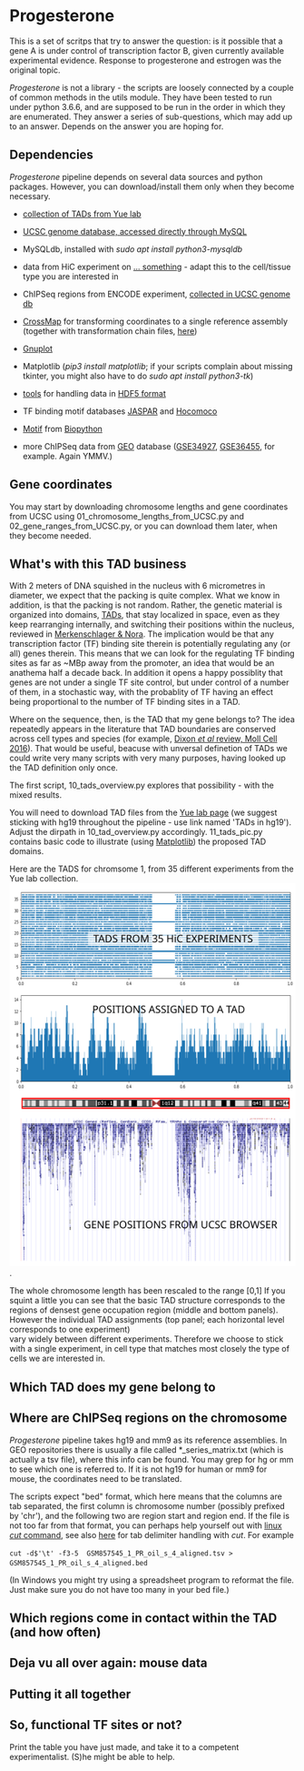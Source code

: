 # Progesterone

This is a set of scritps that try to answer the question: is it possible that a gene A 
is under control of transcription  factor B, given currently available experimental 
evidence. Response to progesterone and estrogen was the original topic.

_Progesterone_ is not a library  - the scripts are loosely connected by a couple of common methods 
in the utils module. They have been tested to run under python 3.6.6, and are supposed 
to be run in the  order in which they are enumerated. They answer a series of 
sub-questions, which may add up to an answer. Depends on the answer you are hoping for.

## Dependencies

_Progesterone_ pipeline depends on several data sources and python packages. However, you can 
download/install them only when they become necessary. 
* [collection of TADs from Yue lab](http://promoter.bx.psu.edu/hi-c/publications.html)

* [UCSC genome database, accessed directly through MySQL](https://genome.ucsc.edu/goldenpath/help/mysql.html)

* MySQLdb, installed with _sudo apt install python3-mysqldb_


* data from HiC experiment on [... something](https://www.encodeproject.org/experiments/ENCSR551IPY/) - 
  adapt this to the cell/tissue type you are interested in
  
* ChIPSeq regions from ENCODE experiment, [collected in UCSC genome db](http://hgdownload.cse.ucsc.edu/goldenpath/hg19/encodeDCC/wgEncodeRegTfbsClustered/)

* [CrossMap](http://crossmap.sourceforge.net/) for transforming coordinates to a single reference assembly 
  (together with transformation chain files, [here](http://crossmap.sourceforge.net/#chain-file))

* [Gnuplot](http://www.gnuplot.info/)

* Matplotlib (_pip3 install matplotlib_; 
if your scripts complain about missing tkinter, you might also have to do
_sudo apt install python3-tk_)

* [tools](https://www.h5py.org/) for handling data in [HDF5 format](https://portal.hdfgroup.org/display/support)

* TF binding motif databases [JASPAR](http://jaspar.genereg.net/) and 
   [Hocomoco](http://hocomoco11.autosome.ru/)

* [Motif](http://biopython.org/DIST/docs/api/Bio.motifs-module.html) 
  from [Biopython](https://biopython.org/)

* more ChIPSeq data from [GEO](https://www.ncbi.nlm.nih.gov/geo/) database ([GSE34927](https://www.ncbi.nlm.nih.gov/geo/query/acc.cgi?acc=GSE34927),
 [GSE36455](https://www.ncbi.nlm.nih.gov/geo/query/acc.cgi?acc=GSE36455), for example. Again YMMV.)

## Gene coordinates
You may start by downloading chromosome lengths and gene coordinates from UCSC using 
01_chromosome_lengths_from_UCSC.py and 02_gene_ranges_from_UCSC.py, 
or you can download them later, when they become needed.

## What's with this TAD business


With 2 meters of DNA squished  in the nucleus with 6 micrometres in diameter, we expect 
that the packing is quite complex. What we know in addition, is that 
the packing is not random. Rather, the genetic material is organized into domains, 
[TADs](https://en.wikipedia.org/wiki/Topologically_associating_domain),
that stay localized in space, even as they  keep rearranging internally, and switching their positions within the nucleus, reviewed in 
[Merkenschlager & Nora](https://www.researchgate.net/profile/Elphege_Nora/publication/301482856_CTCF_and_Cohesin_in_Genome_Folding_and_Transcriptional_Gene_Regulation/links/5726c5b508ae262228b21511/CTCF-and-Cohesin-in-Genome-Folding-and-Transcriptional-Gene-Regulation.pdf).
The implication would be that any transcription factor (TF) binding site therein is potentially regulating
any (or all) genes therein. This means that we can look for the regulating TF binding sites as far as ~MBp away from 
the promoter, an idea that would be an anathema half a decade back. In addition it opens a happy possiblity that genes 
are not under a single TF site control, but under control of a number of them, in a stochastic way, with
the probablity of TF having an effect being proportional to the number of TF binding sites in a TAD.

Where on the sequence, then, is the TAD that my gene belongs to?
The idea repeatedly appears in the literature that TAD boundaries are conserved across cell types and species
(for example, [Dixon _et al_ review, Moll Cell 2016](https://www.ncbi.nlm.nih.gov/pmc/articles/PMC5371509/)). 
That would be useful, beacuse with unversal definetion of TADs  we could write very many scripts with very many 
purposes, having looked up the TAD definition only once.

The first script, 10_tads_overview.py explores that possibility  - with the mixed results.

You will need to download TAD files from the [Yue lab page](http://promoter.bx.psu.edu/hi-c/publications.html) 
 (we suggest  sticking with hg19 throughout the pipeline  - use link named 'TADs in  hg19'). Adjust the dirpath in 
 10_tad_overview.py accordingly. 11_tads_pic.py contains basic code to illustrate 
 (using [Matplotlib](https://matplotlib.org/)) 
 the proposed TAD domains. 

Here are the TADS for chromsome 1, from 35 different experiments from the Yue lab collection.
![seepic](images/tad_exp_chr1.png).
 
 The whole chromosome length has been rescaled to the range [0,1]
If you squint a little you can see that the basic TAD  structure corresponds to the regions of densest
gene occupation region (middle and bottom panels). However the individual TAD assignments 
(top panel; each horizontal level corresponds to one experiment)  
vary widely between different experiments. Therefore we choose to stick with a single experiment, 
in cell type that matches most closely the type of cells we are interested in.

## Which TAD does my gene belong to

## Where are ChIPSeq regions on the chromosome
_Progesterone_ pipeline takes hg19 and mm9  as its reference assemblies. 
In GEO repositories there is usually a file called *_series_matrix.txt 
(which is actually a tsv file), where this info can be found. 
You may grep for hg or mm to see which one is referred to. If it is not hg19 for human
or mm9 for mouse, the coordinates need to be translated.

The scripts expect "bed" format, which here means that the columns are tab separated, the
first column is chromosome number (possibly prefixed by 'chr'), and the following two are
region start and region end. If the file is not
too far from that format, you can perhaps help yourself out with 
[linux _cut_ command](https://www.thegeekstuff.com/2013/06/cut-command-examples/), 
see also 
[here](https://unix.stackexchange.com/questions/35369/how-to-define-tab-delimiter-with-cut-in-bash) 
for tab delimiter handling with _cut_. For example

`cut -d$'\t' -f3-5  GSM857545_1_PR_oil_s_4_aligned.tsv > GSM857545_1_PR_oil_s_4_aligned.bed`


 (In Windows you might try using a spreadsheet program to reformat the file. Just make sure
 you do not have too many  in your bed file.)

## Which regions come  in contact within the TAD (and how often)

## Deja vu all over again: mouse data

## Putting it all together

## So, functional TF sites or not?
Print the table you have just made, and take it to a competent experimentalist. 
(S)he might be able to help.
